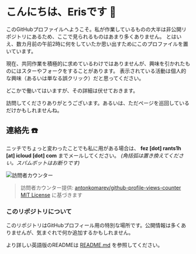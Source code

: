 # こんにちは、Erisです 👋

このGitHubプロファイルへようこそ。私が作業しているものの大半は非公開リポジトリにあるため、ここで見られるものはあまり多くありません。
とはいえ、数カ月前の午前2時に何をしていたか思い出すためにこのプロファイルを置いています。

現在、共同作業を積極的に求めているわけではありませんが、興味を引かれたものにはスターやフォークをすることがあります。
表示されている活動は個人的な興味（あるいは単なる誤クリック）だと思ってください。

どこかで働いてはいますが、その詳細は伏せておきます。

訪問してくださりありがとうございます。あるいは、ただページを巡回しているだけかもしれませんね。

## 連絡先 ☎️
ニッチでちょっと変わったことでも私に用がある場合は、
**fez [dot] rants1h [at] icloud [dot] com** までメールしてください。
_(角括弧は置き換えてください。スパムボットはお断りです)_

![訪問者カウンター](https://komarev.com/ghpvc/?username=git-eris&color=grey)

> 訪問者カウンター提供: [antonkomarev/github-profile-views-counter](https://github.com/antonkomarev/github-profile-views-counter)
> [MIT License](https://opensource.org/licenses/MIT) に基づきます

### このリポジトリについて
このリポジトリはGitHubプロフィール用の特別な場所です。公開情報は多くありませんが、気まぐれで何か追加するかもしれません。

より詳しい英語版のREADMEは [README.md](README.md) を参照してください。
